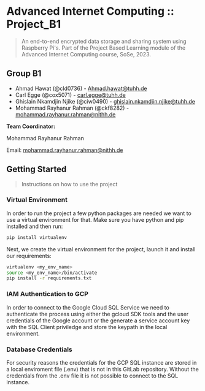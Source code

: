 # Advanced Internet Computing :: Project_B1

> An end-to-end encrypted data storage and sharing system using Raspberry Pi's. Part of the Project Based Learning module of the Advanced Internet Computing course, SoSe, 2023.

## Group B1

- Ahmad Hawat (@cld0736) - Ahmad.hawat@tuhh.de
- Carl Egge (@cox5071) - carl.egge@tuhh.de
- Ghislain Nkamdjin Njike (@ciw0490) - ghislain.nkamdjin.njike@tuhh.de
- Mohammad Rayhanur Rahman (@ckf8282) - mohammad.rayhanur.rahman@nithh.de

**Team Coordinator:**

Mohammad Rayhanur Rahman

Email: mohammad.rayhanur.rahman@nithh.de

## Getting Started

> Instructions on how to use the project

### Virtual Environment

In order to run the project a few python packages are needed we want to use a virtual environment for that.
Make sure you have python and pip installed and then run:

```bash
pip install virtualenv
```

Next, we create the virtual environment for the project, launch it and install our requirements:

```bash
virtualenv <my_env_name>
source <my_env_name>/bin/activate
pip install -r requirements.txt
```

### IAM Authentication to GCP

In order to connect to the Google Cloud SQL Service we need to authenticate the process using either the gcloud SDK tools and the user credentials of the Google account or the generate a service account key with the SQL Client priviledge and store the keypath in the local environment.

### Database Credentials

For security reasons the credentials for the GCP SQL instance are stored in a local enviroment file (.env) that is not in this GitLab repository.
Without the credentials from the .env file it is not possible to connect to the SQL instance.
